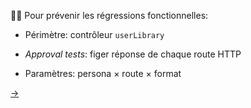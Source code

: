 <div style="height:200px">&nbsp;</div>

💂‍♂️ Pour prévenir les régressions fonctionnelles:

- Périmètre: contrôleur `userLibrary`

- _Approval tests_: figer réponse de chaque route HTTP

- Paramètres: persona × route × format

[→](11-résultats.md)
